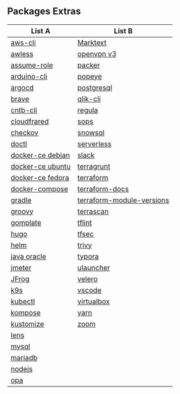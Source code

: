 ## Packages Extras

| List A                                                                                                                | List B                                                                                  |
| --------------------------------------------------------------------------------------------------------------------- | --------------------------------------------------------------------------------------- |
| [aws-cli](https://docs.aws.amazon.com/cli/latest/userguide/install-cliv2-linux.html#cliv2-linux-install)              | [Marktext](https://github.com/marktext/marktext/releases)                               |
| [awless](https://github.com/wallix/awless/releases)                                                                   | [openvpn v3](https://community.openvpn.net/openvpn/wiki/OpenVPN3Linux)                  |
| [assume-role](https://github.com/remind101/assume-role)                                                               | [packer](https://learn.hashicorp.com/tutorials/packer/get-started-install-cli)          |
| [arduino-cli](https://github.com/arduino/arduino-cli/releases)                                                        | [popeye](https://github.com/derailed/popeye/releases)                                   |
| [argocd](https://github.com/argoproj/argo-cd/releases)                                                                | [postgresql](https://www.postgresql.org/download/linux/redhat/)                         |
| [brave](https://brave.com/download/)                                                                                  | [qlik-cli](https://github.com/qlik-oss/qlik-cli/releases)                               |
| [cntb-cli](https://github.com/contabo/cntb)                                                                           | [regula](https://github.com/fugue/regula/releases/tag/v3.2.1)                           |
| [cloudfrared](https://developers.cloudflare.com/cloudflare-one/connections/connect-networks/downloads/)               | [sops](https://github.com/mozilla/sops/releases)                                        |
| [checkov](https://github.com/bridgecrewio/checkov/releases)                                                           | [snowsql](https://developers.snowflake.com/snowsql/)                                    |
| [doctl](https://github.com/digitalocean/doctl)                                                                        | [serverless](https://github.com/serverless/serverless/releases)                         |
| [docker-ce debian](https://docs.docker.com/engine/install/debian/)                                                    | [slack](https://slack.com/intl/en-bo/downloads/linux)                                   |
| [docker-ce ubuntu](https://docs.docker.com/engine/install/ubuntu/)                                                    | [terragrunt](https://github.com/gruntwork-io/terragrunt/releases)                       |
| [docker-ce fedora](https://docs.docker.com/engine/install/fedora/)                                                    | [terraform](https://www.terraform.io/downloads.html)                                    |
| [docker-compose](https://github.com/docker/compose/releases)                                                          | [terraform-docs](https://github.com/terraform-docs/terraform-docs/releases)             |
| [gradle](https://gradle.org/install/)                                                                                 | [terraform-module-versions](https://github.com/keilerkonzept/terraform-module-versions) |
| [groovy](https://groovy.apache.org/download.html)                                                                     | [terrascan](https://github.com/tenable/terrascan/releases)                              |
| [gomplate](https://github.com/hairyhenderson/gomplate/releases)                                                       | [tflint](https://github.com/terraform-linters/tflint/releases)                          |
| [hugo](https://github.com/gohugoio/hugo/releases)                                                                     | [tfsec](https://github.com/aquasecurity/tfsec/releases)                                 |
| [helm](https://helm.sh/docs/intro/install/)                                                                           | [trivy](https://github.com/aquasecurity/trivy/releases)                                 |
| [java oracle](https://www.oracle.com/java/technologies/downloads/)                                                    | [typora](https://typora.io/#linux)                                                      |
| [jmeter](https://jmeter.apache.org/download_jmeter.cgi)                                                               | [ulauncher](https://ulauncher.io/#Download)                                             |
| [JFrog](https://jfrog.com/help/r/jfrog-installation-setup-documentation/install-artifactory-single-node-with-debian#) | [velero](https://github.com/vmware-tanzu/velero/releases)                               |
| [k9s](https://github.com/derailed/k9s/releases)                                                                       | [vscode](https://code.visualstudio.com/)                                                |
| [kubectl](https://kubernetes.io/docs/tasks/tools/install-kubectl-linux/)                                              | [virtualbox](https://www.virtualbox.org/wiki/Downloads)                                 |
| [kompose](https://kompose.io/installation/)                                                                           | [yarn](https://classic.yarnpkg.com/lang/en/docs/install/#centos-stable)                 |
| [kustomize](https://github.com/kubernetes-sigs/kustomize/releases/tag/kustomize%2Fv5.6.0)                             | [zoom](https://zoom.us/download#client_4meeting)                                        |
| [lens](https://docs.k8slens.dev/getting-started/install-lens/#install-lens-desktop-from-the-apt-repository)           |                                                                                         |
| [mysql](https://dev.mysql.com/downloads/repo/yum/)                                                                    |                                                                                         |
| [mariadb](https://mariadb.org/download/?t=repo-config&d=Fedora+36+%28x86_64%29)                                       |                                                                                         |
| [nodejs](https://github.com/nodesource/distributions/blob/master/README.md)                                           |                                                                                         |
| [opa](https://github.com/open-policy-agent/opa/releases)                                                              |                                                                                         |
